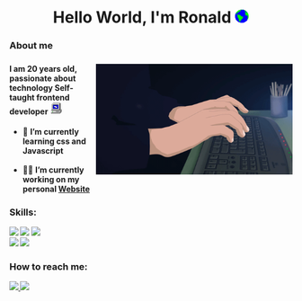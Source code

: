<h1 align="center">Hello World, I'm Ronald <img width="25px" src="https://github.com/comayocode/comayocode/blob/main/assets/Earth.gif?raw=true"></h1>
<h3><b>About me</b><h3>
<img align="right" width="350px" src="https://github.com/comayocode/comayocode/blob/main/assets/Dev.gif?raw=true">

<h4>I am 20 years old, passionate about technology Self-taught frontend developer <img width="22px" src="https://github.com/comayocode/comayocode/blob/main/assets/PC.gif?raw=true"> </h4>

  <ul>
    <li> 📒 <b>I’m currently learning css and Javascript</b> </li>
     <br>  
    <li> 👨‍💻 <b>I’m currently working on my personal <a href="#"> Website </a></b></li>
  </ul>
        
<h3><b>Skills:</h3>
<img src="https://img.shields.io/badge/HTML5-E34F26?style=for-the-badge&logo=html5&logoColor=white">
<img src="https://img.shields.io/badge/CSS3-1572B6?style=for-the-badge&logo=css3&logoColor=white">
<img src="https://img.shields.io/badge/Java-ED8B00?style=for-the-badge&logo=java&logoColor=white">
<br>
<img src="https://img.shields.io/badge/MySQL-00000F?style=for-the-badge&logo=mysql&logoColor=white">
<img src="https://img.shields.io/badge/Visual_Studio_Code-0078D4?style=for-the-badge&logo=visual%20studio%20code&logoColor=white">
<b>
<h3>How to reach me:</h3>
<a href="mailto:ronalc726@gmail.com"><img src="https://img.shields.io/badge/Gmail-D14836?style=for-the-badge&logo=gmail&logoColor=white">
</a>
<a href="https://twitter.com/_rocodev"><img src="https://img.shields.io/badge/Twitter-1DA1F2?style=for-the-badge&logo=twitter&logoColor=white">
</a>




<!--
**comayocode/comayocode** is a ✨ _special_ ✨ repository because its `README.md` (this file) appears on your GitHub profile.

Here are some ideas to get you started:

- 🔭 I’m currently working on ...
- 🌱 I’m currently learning ...
- 👯 I’m looking to collaborate on ...
- 🤔 I’m looking for help with ...
- 💬 Ask me about ...
- 📫 How to reach me: ...
- 😄 Pronouns: ...
- ⚡ Fun fact: ...
-->
